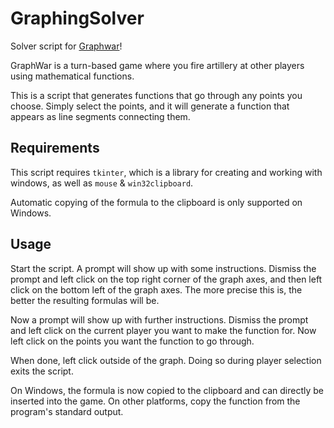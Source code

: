 GraphingSolver
==============

Solver script for [Graphwar](https://www.graphwar.com/graphwar_1/index.html)!

GraphWar is a turn-based game where you fire artillery at other players using mathematical functions.

This is a script that generates functions that go through any points you choose. Simply select the points, and it will generate a function that appears as line segments connecting them.

Requirements
------------

This script requires `tkinter`, which is a library for creating and working with windows, as well as `mouse` & `win32clipboard`.

Automatic copying of the formula to the clipboard is only supported on Windows.

Usage
-----

Start the script. A prompt will show up with some instructions. Dismiss the prompt and left click on the top right corner of the graph axes, and then left click on the bottom left of the graph axes. The more precise this is, the better the resulting formulas will be.

Now a prompt will show up with further instructions. Dismiss the prompt and left click on the current player you want to make the function for. Now left click on the points you want the function to go through.

When done, left click outside of the graph. Doing so during player selection exits the script.

On Windows, the formula is now copied to the clipboard and can directly be inserted into the game. On other platforms, copy the function from the program's standard output.
